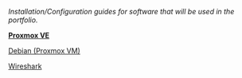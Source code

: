 *Installation/Configuration guides for software that will be used in the portfolio.*

[**Proxmox VE** ](https://github.com/sapan322/Raman-Cybersecurity-Portfolio/tree/main/Installation%20Configuration%20%20Guides/Proxmox%20VE)

[Debian (Proxmox VM)](https://github.com/sapan322/Raman-Cybersecurity-Portfolio/tree/main/Installation%20Configuration%20%20Guides/Debian%20(Proxmox%20VM))

[Wireshark](https://github.com/sapan322/Raman-Cybersecurity-Portfolio/tree/main/Installation%20Configuration%20%20Guides/Wireshark)



<!---INSTALLATION TEMPLATE
# Description

## Hardware Setup  

## Laptop Preparation  

## Installation Preparation  

## Installation Process  
1. 

2.
     
3. 

## Lessons Learned  
- 
-   
---

--- --->

<!--- CONFIGURATION TEMPLATE
# Description:  


**Contents:**


--- --->

<!--- CONFIGURATION STEP

## NAME  

DESCRIPTION

### Steps:  

- STEP 1
- STEP 2
- STEP 3

### Lessons Learned:  
- LESSON 1  
- LESSON 2
- LESSON 3

---
--- --->
